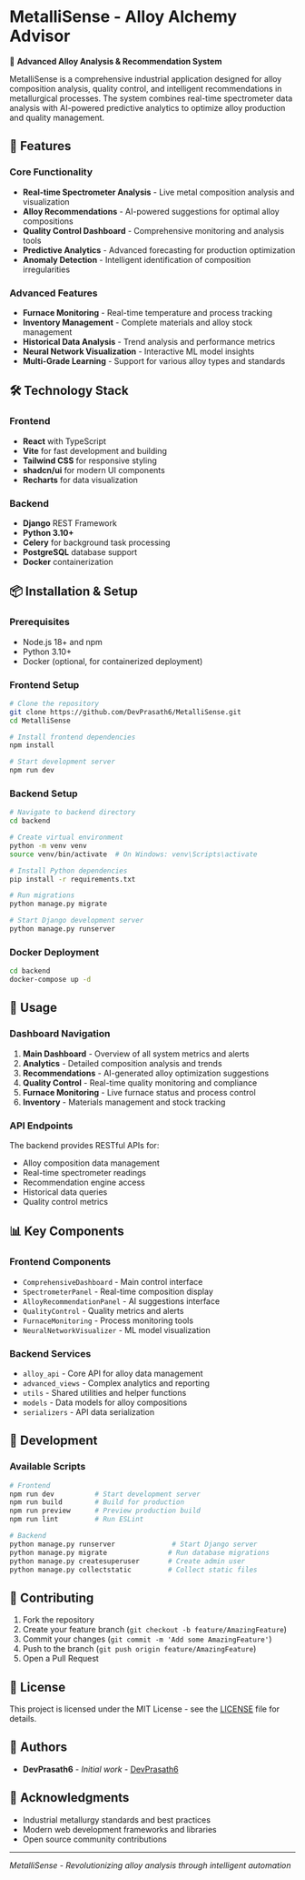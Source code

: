 # MetalliSense - Alloy Alchemy Advisor

🔬 **Advanced Alloy Analysis & Recommendation System**

MetalliSense is a comprehensive industrial application designed for alloy composition analysis, quality control, and intelligent recommendations in metallurgical processes. The system combines real-time spectrometer data analysis with AI-powered predictive analytics to optimize alloy production and quality management.

## 🚀 Features

### Core Functionality
- **Real-time Spectrometer Analysis** - Live metal composition analysis and visualization
- **Alloy Recommendations** - AI-powered suggestions for optimal alloy compositions
- **Quality Control Dashboard** - Comprehensive monitoring and analysis tools
- **Predictive Analytics** - Advanced forecasting for production optimization
- **Anomaly Detection** - Intelligent identification of composition irregularities

### Advanced Features
- **Furnace Monitoring** - Real-time temperature and process tracking
- **Inventory Management** - Complete materials and alloy stock management
- **Historical Data Analysis** - Trend analysis and performance metrics
- **Neural Network Visualization** - Interactive ML model insights
- **Multi-Grade Learning** - Support for various alloy types and standards

## 🛠️ Technology Stack

### Frontend
- **React** with TypeScript
- **Vite** for fast development and building
- **Tailwind CSS** for responsive styling
- **shadcn/ui** for modern UI components
- **Recharts** for data visualization

### Backend
- **Django** REST Framework
- **Python 3.10+**
- **Celery** for background task processing
- **PostgreSQL** database support
- **Docker** containerization

## 📦 Installation & Setup

### Prerequisites
- Node.js 18+ and npm
- Python 3.10+
- Docker (optional, for containerized deployment)

### Frontend Setup
```bash
# Clone the repository
git clone https://github.com/DevPrasath6/MetalliSense.git
cd MetalliSense

# Install frontend dependencies
npm install

# Start development server
npm run dev
```

### Backend Setup
```bash
# Navigate to backend directory
cd backend

# Create virtual environment
python -m venv venv
source venv/bin/activate  # On Windows: venv\Scripts\activate

# Install Python dependencies
pip install -r requirements.txt

# Run migrations
python manage.py migrate

# Start Django development server
python manage.py runserver
```

### Docker Deployment
```bash
cd backend
docker-compose up -d
```

## 🎯 Usage

### Dashboard Navigation
1. **Main Dashboard** - Overview of all system metrics and alerts
2. **Analytics** - Detailed composition analysis and trends
3. **Recommendations** - AI-generated alloy optimization suggestions
4. **Quality Control** - Real-time quality monitoring and compliance
5. **Furnace Monitoring** - Live furnace status and process control
6. **Inventory** - Materials management and stock tracking

### API Endpoints
The backend provides RESTful APIs for:
- Alloy composition data management
- Real-time spectrometer readings
- Recommendation engine access
- Historical data queries
- Quality control metrics

## 📊 Key Components

### Frontend Components
- `ComprehensiveDashboard` - Main control interface
- `SpectrometerPanel` - Real-time composition display
- `AlloyRecommendationPanel` - AI suggestions interface
- `QualityControl` - Quality metrics and alerts
- `FurnaceMonitoring` - Process monitoring tools
- `NeuralNetworkVisualizer` - ML model visualization

### Backend Services
- `alloy_api` - Core API for alloy data management
- `advanced_views` - Complex analytics and reporting
- `utils` - Shared utilities and helper functions
- `models` - Data models for alloy compositions
- `serializers` - API data serialization

## 🚦 Development

### Available Scripts
```bash
# Frontend
npm run dev          # Start development server
npm run build        # Build for production
npm run preview      # Preview production build
npm run lint         # Run ESLint

# Backend
python manage.py runserver              # Start Django server
python manage.py migrate               # Run database migrations
python manage.py createsuperuser       # Create admin user
python manage.py collectstatic         # Collect static files
```

## 🤝 Contributing

1. Fork the repository
2. Create your feature branch (`git checkout -b feature/AmazingFeature`)
3. Commit your changes (`git commit -m 'Add some AmazingFeature'`)
4. Push to the branch (`git push origin feature/AmazingFeature`)
5. Open a Pull Request

## 📝 License

This project is licensed under the MIT License - see the [LICENSE](LICENSE) file for details.

## 👥 Authors

- **DevPrasath6** - *Initial work* - [DevPrasath6](https://github.com/DevPrasath6)

## 🙏 Acknowledgments

- Industrial metallurgy standards and best practices
- Modern web development frameworks and libraries
- Open source community contributions

---

*MetalliSense - Revolutionizing alloy analysis through intelligent automation*

